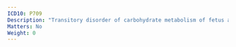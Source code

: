 ```yaml
---
ICD10: P709
Description: "Transitory disorder of carbohydrate metabolism of fetus and newborn, unspecified"
Matters: No
Weight: 0
---
```


